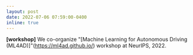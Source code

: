 ```yaml
---
layout: post
date: 2022-07-06 07:59:00-0400
inline: true
---
```


**[workshop]** We co-organize "[Machine Learning for Autonomous Driving (ML4AD)]"(https://ml4ad.github.io/) workshop at NeurIPS, 2022.
